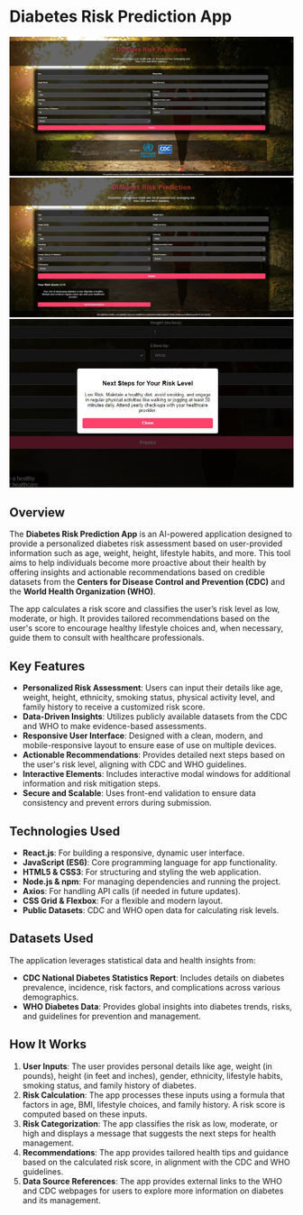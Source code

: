# Diabetes Risk Prediction App
![App Screenshot](frontend/public/images/appsc1.jpg)
![App Screenshot](frontend/public/images/appsc2.jpg)
![App Screenshot](frontend/public/images/appsc3.jpg)
## Overview
The **Diabetes Risk Prediction App** is an AI-powered application designed to provide a personalized diabetes risk assessment based on user-provided information such as age, weight, height, lifestyle habits, and more. This tool aims to help individuals become more proactive about their health by offering insights and actionable recommendations based on credible datasets from the **Centers for Disease Control and Prevention (CDC)** and the **World Health Organization (WHO)**.

The app calculates a risk score and classifies the user’s risk level as low, moderate, or high. It provides tailored recommendations based on the user's score to encourage healthy lifestyle choices and, when necessary, guide them to consult with healthcare professionals.

## Key Features
- **Personalized Risk Assessment**: Users can input their details like age, weight, height, ethnicity, smoking status, physical activity level, and family history to receive a customized risk score.
- **Data-Driven Insights**: Utilizes publicly available datasets from the CDC and WHO to make evidence-based assessments.
- **Responsive User Interface**: Designed with a clean, modern, and mobile-responsive layout to ensure ease of use on multiple devices.
- **Actionable Recommendations**: Provides detailed next steps based on the user's risk level, aligning with CDC and WHO guidelines.
- **Interactive Elements**: Includes interactive modal windows for additional information and risk mitigation steps.
- **Secure and Scalable**: Uses front-end validation to ensure data consistency and prevent errors during submission.

## Technologies Used
- **React.js**: For building a responsive, dynamic user interface.
- **JavaScript (ES6)**: Core programming language for app functionality.
- **HTML5 & CSS3**: For structuring and styling the web application.
- **Node.js & npm**: For managing dependencies and running the project.
- **Axios**: For handling API calls (if needed in future updates).
- **CSS Grid & Flexbox**: For a flexible and modern layout.
- **Public Datasets**: CDC and WHO open data for calculating risk levels.

## Datasets Used
The application leverages statistical data and health insights from:
- **CDC National Diabetes Statistics Report**: Includes details on diabetes prevalence, incidence, risk factors, and complications across various demographics.
- **WHO Diabetes Data**: Provides global insights into diabetes trends, risks, and guidelines for prevention and management.

## How It Works
1. **User Inputs**: The user provides personal details like age, weight (in pounds), height (in feet and inches), gender, ethnicity, lifestyle habits, smoking status, and family history of diabetes.
2. **Risk Calculation**: The app processes these inputs using a formula that factors in age, BMI, lifestyle choices, and family history. A risk score is computed based on these inputs.
3. **Risk Categorization**: The app classifies the risk as low, moderate, or high and displays a message that suggests the next steps for health management.
4. **Recommendations**: The app provides tailored health tips and guidance based on the calculated risk score, in alignment with the CDC and WHO guidelines.
5. **Data Source References**: The app provides external links to the WHO and CDC webpages for users to explore more information on diabetes and its management.
